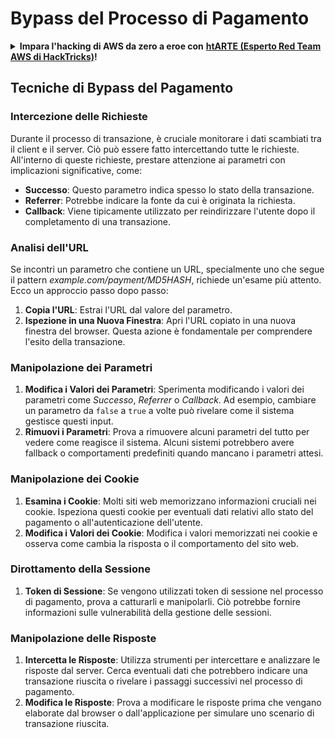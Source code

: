 # Bypass del Processo di Pagamento

<details>

<summary><strong>Impara l'hacking di AWS da zero a eroe con</strong> <a href="https://training.hacktricks.xyz/courses/arte"><strong>htARTE (Esperto Red Team AWS di HackTricks)</strong></a><strong>!</strong></summary>

Altri modi per supportare HackTricks:

* Se vuoi vedere la tua **azienda pubblicizzata in HackTricks** o **scaricare HackTricks in PDF** Controlla i [**PACCHETTI DI ABBONAMENTO**](https://github.com/sponsors/carlospolop)!
* Ottieni il [**merchandising ufficiale di PEASS & HackTricks**](https://peass.creator-spring.com)
* Scopri [**La Famiglia PEASS**](https://opensea.io/collection/the-peass-family), la nostra collezione di [**NFT esclusivi**](https://opensea.io/collection/the-peass-family)
* **Unisciti al** 💬 [**gruppo Discord**](https://discord.gg/hRep4RUj7f) o al [**gruppo telegram**](https://t.me/peass) o **seguici** su **Twitter** 🐦 [**@carlospolopm**](https://twitter.com/hacktricks_live)**.**
* **Condividi i tuoi trucchi di hacking inviando PR ai** [**HackTricks**](https://github.com/carlospolop/hacktricks) e [**HackTricks Cloud**](https://github.com/carlospolop/hacktricks-cloud) repository di Github.

</details>


## Tecniche di Bypass del Pagamento

### Intercezione delle Richieste
Durante il processo di transazione, è cruciale monitorare i dati scambiati tra il client e il server. Ciò può essere fatto intercettando tutte le richieste. All'interno di queste richieste, prestare attenzione ai parametri con implicazioni significative, come:

- **Successo**: Questo parametro indica spesso lo stato della transazione.
- **Referrer**: Potrebbe indicare la fonte da cui è originata la richiesta.
- **Callback**: Viene tipicamente utilizzato per reindirizzare l'utente dopo il completamento di una transazione.

### Analisi dell'URL
Se incontri un parametro che contiene un URL, specialmente uno che segue il pattern _example.com/payment/MD5HASH_, richiede un'esame più attento. Ecco un approccio passo dopo passo:

1. **Copia l'URL**: Estrai l'URL dal valore del parametro.
2. **Ispezione in una Nuova Finestra**: Apri l'URL copiato in una nuova finestra del browser. Questa azione è fondamentale per comprendere l'esito della transazione.

### Manipolazione dei Parametri
1. **Modifica i Valori dei Parametri**: Sperimenta modificando i valori dei parametri come _Successo_, _Referrer_ o _Callback_. Ad esempio, cambiare un parametro da `false` a `true` a volte può rivelare come il sistema gestisce questi input.
2. **Rimuovi i Parametri**: Prova a rimuovere alcuni parametri del tutto per vedere come reagisce il sistema. Alcuni sistemi potrebbero avere fallback o comportamenti predefiniti quando mancano i parametri attesi.

### Manipolazione dei Cookie
1. **Esamina i Cookie**: Molti siti web memorizzano informazioni cruciali nei cookie. Ispeziona questi cookie per eventuali dati relativi allo stato del pagamento o all'autenticazione dell'utente.
2. **Modifica i Valori dei Cookie**: Modifica i valori memorizzati nei cookie e osserva come cambia la risposta o il comportamento del sito web.

### Dirottamento della Sessione
1. **Token di Sessione**: Se vengono utilizzati token di sessione nel processo di pagamento, prova a catturarli e manipolarli. Ciò potrebbe fornire informazioni sulle vulnerabilità della gestione delle sessioni.

### Manipolazione delle Risposte
1. **Intercetta le Risposte**: Utilizza strumenti per intercettare e analizzare le risposte dal server. Cerca eventuali dati che potrebbero indicare una transazione riuscita o rivelare i passaggi successivi nel processo di pagamento.
2. **Modifica le Risposte**: Prova a modificare le risposte prima che vengano elaborate dal browser o dall'applicazione per simulare uno scenario di transazione riuscita.
